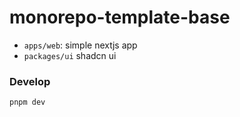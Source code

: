 # monorepo-template-base

- `apps/web`: simple nextjs app
- `packages/ui` shadcn ui

### Develop

```
pnpm dev
```
